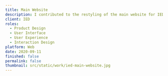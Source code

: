 ```yaml
---
title: Main Website
description: I contributed to the restyling of the main website for IED, a renowned design institute with locations in Italy, Spain, Brazil, and China, serving over 100,000 students. The updated site is scheduled for publication in 2021.
client: IED
roles:
  - Product Design
  - User Interface
  - User Experience
  - Interaction Design
platform: Web
date: 2020-09-11
finished: false
permalink: false
thumbnail: src/static/work/ied-main-website.jpg
---
```


